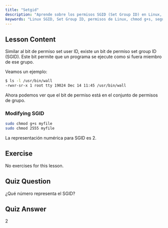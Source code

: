 ```yaml
---
title: "Setgid"
description: "Aprende sobre los permisos SGID (Set Group ID) en Linux, cómo funcionan y cómo modificarlos. Comprende este concepto crucial de seguridad en Linux."
keywords: "Linux SGID, Set Group ID, permisos de Linux, chmod g+s, seguridad de Linux, Linux para principiantes, tutorial de Linux"
---
```


## Lesson Content

Similar al bit de permiso set user ID, existe un bit de permiso set group ID (SGID). Este bit permite que un programa se ejecute como si fuera miembro de ese grupo.

Veamos un ejemplo:

```bash
$ ls -l /usr/bin/wall
-rwxr-sr-x 1 root tty 19024 Dec 14 11:45 /usr/bin/wall
```

Ahora podemos ver que el bit de permiso está en el conjunto de permisos de grupo.

### Modifying SGID

```bash
sudo chmod g+s myfile
sudo chmod 2555 myfile
```

La representación numérica para SGID es 2.

## Exercise

No exercises for this lesson.

## Quiz Question

¿Qué número representa el SGID?

## Quiz Answer

2
